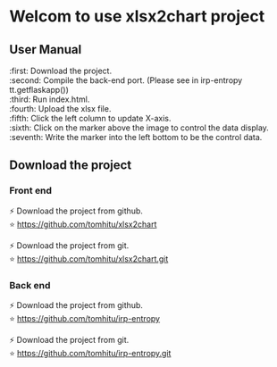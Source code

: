 # Welcom to use xlsx2chart project

## User Manual
:first: Download the project. <br>
:second: Compile the back-end port. (Please see in irp-entropy tt.getflaskapp()) <br>
:third: Run index.html. <br>
:fourth: Upload the xlsx file. <br>
:fifth: Click the left column to update X-axis. <br>
:sixth: Click on the marker above the image to control the data display. <br>
:seventh: Write the marker into the left bottom to be the control data. <br>

## Download the project
### Front end
:zap: Download the project from github. <br>
:star: https://github.com/tomhitu/xlsx2chart <br>

:zap: Download the project from git. <br>
:star: https://github.com/tomhitu/xlsx2chart.git <br>

### Back end
:zap: Download the project from github. <br>
:star: https://github.com/tomhitu/irp-entropy <br>

:zap: Download the project from git. <br>
:star: https://github.com/tomhitu/irp-entropy.git
